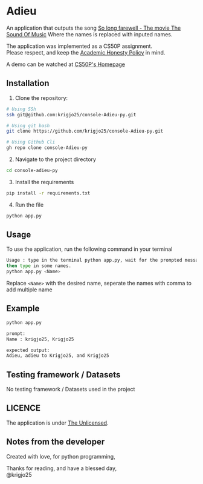 # Adieu
An application that outputs the song [So long farewell - The movie The Sound Of Music](https://www.youtube.com/watch?v=Qy9_lfjQopU)
Where the names is replaced with inputed names.

The application was implemented as a CS50P assignment.<br>
Please respect, and keep the [Academic Honesty Policy](https://cs50.harvard.edu/x/2023/honesty/) in mind.

A demo can be watched at [CS50P's Homepage](https://cs50.harvard.edu/python/2022/psets/4/adieu/)

## Installation
1. Clone the repository:
```sh
# Using SSh 
ssh git@github.com:krigjo25/console-Adieu-py.git

# Using git bash
git clone https://github.com/krigjo25/console-Adieu-py.git

# Using Github Cli
gh repo clone console-Adieu-py
```

2. Navigate to the project directory
```sh
cd console-adieu-py
```

3. Install the requirements
```sh
pip install -r requirements.txt
```

4. Run the file
```sh
python app.py
```

##  Usage
To use the application, run the following command in your terminal

```sh
Usage : type in the terminal python app.py, wait for the prompted message
then type in some names.
python app.py <Name>
```
Replace `<Name>` with the desired name, seperate the names with comma to add multiple name

## Example
```sh
python app.py

prompt:
Name : krigjo25, Krigjo25

expected output:
Adieu, adieu to Krigjo25, and Krigjo25
```

##  Testing framework / Datasets
No testing framework / Datasets used in the project

## LICENCE
The application is under [The Unlicensed](./LICENCE).

## Notes from the developer
Created with love, for python programming,

Thanks for reading, and have a blessed day,<br>
@krigjo25
